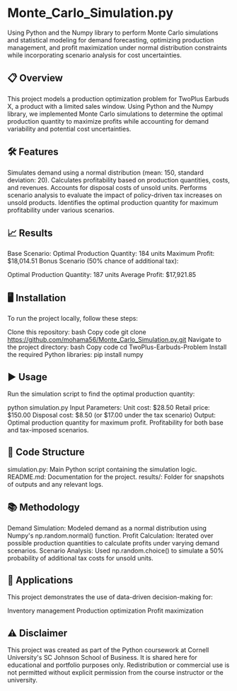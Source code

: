 # Monte_Carlo_Simulation.py
Using Python and the Numpy library to perform Monte Carlo simulations and statistical modeling for demand forecasting, optimizing production management, and profit maximization under normal distribution constraints while incorporating scenario analysis for cost uncertainties.

## 📋 Overview

This project models a production optimization problem for TwoPlus Earbuds X, a product with a limited sales window. Using Python and the Numpy library, we implemented Monte Carlo simulations to determine the optimal production quantity to maximize profits while accounting for demand variability and potential cost uncertainties.

## 🛠 Features

Simulates demand using a normal distribution (mean: 150, standard deviation: 20).
Calculates profitability based on production quantities, costs, and revenues.
Accounts for disposal costs of unsold units.
Performs scenario analysis to evaluate the impact of policy-driven tax increases on unsold products.
Identifies the optimal production quantity for maximum profitability under various scenarios.

## 📈 Results

Base Scenario:
Optimal Production Quantity: 184 units
Maximum Profit: $18,014.51
Bonus Scenario (50% chance of additional tax):

Optimal Production Quantity: 187 units
Average Profit: $17,921.85

## 🖥️ Installation

To run the project locally, follow these steps:

Clone this repository:
bash
Copy code
git clone https://github.com/mohama56/Monte_Carlo_Simulation.py.git
Navigate to the project directory:
bash
Copy code
cd TwoPlus-Earbuds-Problem
Install the required Python libraries:
pip install numpy

## ▶️ Usage

Run the simulation script to find the optimal production quantity:

python simulation.py
Input Parameters:
Unit cost: $28.50
Retail price: $150.00
Disposal cost: $8.50 (or $17.00 under the tax scenario)
Output:
Optimal production quantity for maximum profit.
Profitability for both base and tax-imposed scenarios.

## 🧰 Code Structure

simulation.py: Main Python script containing the simulation logic.
README.md: Documentation for the project.
results/: Folder for snapshots of outputs and any relevant logs.

## 📚 Methodology

Demand Simulation: Modeled demand as a normal distribution using Numpy's np.random.normal() function.
Profit Calculation: Iterated over possible production quantities to calculate profits under varying demand scenarios.
Scenario Analysis: Used np.random.choice() to simulate a 50% probability of additional tax costs for unsold units.

## 🚀 Applications

This project demonstrates the use of data-driven decision-making for:

Inventory management
Production optimization
Profit maximization

## ⚠️ Disclaimer
This project was created as part of the Python coursework at Cornell University's SC Johnson School of Business. It is shared here for educational and portfolio purposes only. Redistribution or commercial use is not permitted without explicit permission from the course instructor or the university.
